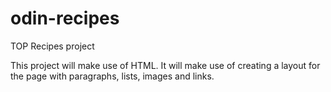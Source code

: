 # odin-recipes
TOP Recipes project

This project will make use of HTML.
It will make use of creating a layout for the page with paragraphs, lists, images and links.